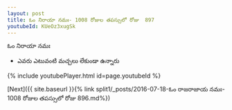 ```yaml
---
layout: post
title: ఓం నిరాయా నమః- 1008 రోజుల తపస్సులో రోజు  897
youtubeId: KUeOz3xugSk
---
```

 
 
 ఓం నిరాయా నమః  
 
 -  ఎవరు ఎటువంటి మచ్చలు లేకుండా ఉన్నారు 
 
  
 
  
 
 
 
 
 
 


{% include youtubePlayer.html id=page.youtubeId %}
 
[Next]({{ site.baseurl }}{% link  split1/_posts/2016-07-18-ఓం రాజరాజాయ నమః- 1008 రోజుల తపస్సులో రోజు  896.md%})
 
